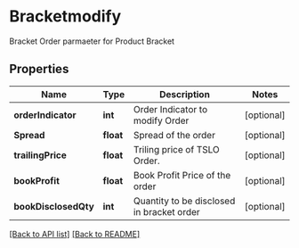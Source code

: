 # Bracketmodify

Bracket Order parmaeter for Product Bracket
## Properties
Name | Type | Description | Notes
------------ | ------------- | ------------- | -------------
**orderIndicator** | **int** | Order Indicator to modify Order | [optional] 
**Spread** | **float** | Spread of the order | [optional] 
**trailingPrice** | **float** | Triling price of TSLO Order. | [optional] 
**bookProfit** | **float** | Book Profit Price of the order | [optional] 
**bookDisclosedQty** | **int** | Quantity to be disclosed in bracket order | [optional] 

[[Back to API list]](../README.md#documentation-for-api-endpoints) [[Back to README]](../README.md)


